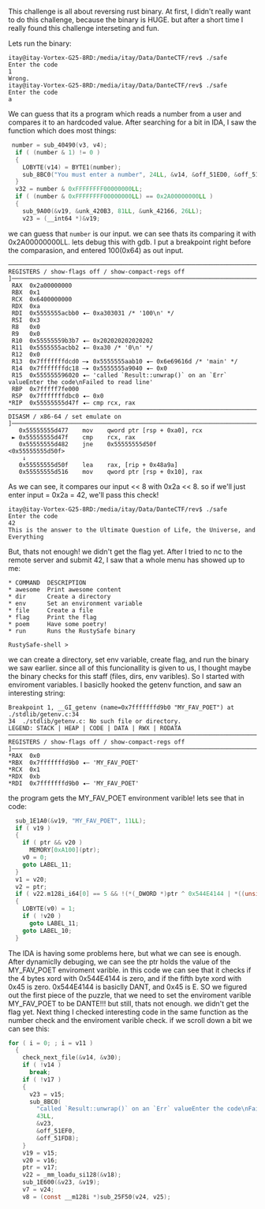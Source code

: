 This challenge is all about reversing rust binary.
At first, I didn't really want to do this challenge, because the binary is HUGE.
but after a short time I really found this challenge interseting and fun.

Lets run the binary:

```
itay@itay-Vortex-G25-8RD:/media/itay/Data/DanteCTF/rev$ ./safe 
Enter the code
1
Wrong.
itay@itay-Vortex-G25-8RD:/media/itay/Data/DanteCTF/rev$ ./safe 
Enter the code
a
```

We can guess that its a program which reads a number from a user and compares it to an hardcoded value.
After searching for a bit in IDA, I saw the function which does most things:

```c
 number = sub_40490(v3, v4);
  if ( (number & 1) != 0 )
  {
    LOBYTE(v14) = BYTE1(number);
    sub_8BC0("You must enter a number", 24LL, &v14, &off_51ED0, &off_51F78);
  }
  v32 = number & 0xFFFFFFFF00000000LL;
  if ( (number & 0xFFFFFFFF00000000LL) == 0x2A00000000LL )
  {
    sub_9A00(&v19, &unk_420B3, 81LL, &unk_42166, 26LL);
    v23 = (__int64 *)&v19;
```

we can guess that `number` is our input. we can see thats its comparing it with 0x2A00000000LL.
lets debug this with gdb. I put a breakpoint right before the comparasion, and entered 100(0x64) as out input.

```
──────────────────────────────────────────────────────────────────────────────[ REGISTERS / show-flags off / show-compact-regs off ]───────────────────────────────────────────────────────────────────────────────
 RAX  0x2a00000000
 RBX  0x1
 RCX  0x6400000000
 RDX  0xa
 RDI  0x5555555acbb0 ◂— 0xa303031 /* '100\n' */
 RSI  0x3
 R8   0x0
 R9   0x0
 R10  0x55555559b3b7 ◂— 0x202020202020202
 R11  0x5555555acbb2 ◂— 0xa30 /* '0\n' */
 R12  0x0
 R13  0x7fffffffdcd0 —▸ 0x5555555aab10 ◂— 0x6e69616d /* 'main' */
 R14  0x7fffffffdc18 —▸ 0x5555555a9040 ◂— 0x0
 R15  0x555555596020 ◂— 'called `Result::unwrap()` on an `Err` valueEnter the code\nFailed to read line'
 RBP  0x7fffff7fe000
 RSP  0x7fffffffdbc0 ◂— 0x0
*RIP  0x55555555d47f ◂— cmp rcx, rax
───────────────────────────────────────────────────────────────────────────────────────[ DISASM / x86-64 / set emulate on ]────────────────────────────────────────────────────────────────────────────────────────
   0x55555555d477    mov    qword ptr [rsp + 0xa0], rcx
 ► 0x55555555d47f    cmp    rcx, rax
   0x55555555d482    jne    0x55555555d50f                <0x55555555d50f>
    ↓
   0x55555555d50f    lea    rax, [rip + 0x48a9a]
   0x55555555d516    mov    qword ptr [rsp + 0x10], rax

```

As we can see, it compares our input << 8 with 0x2a << 8. so if we'll just enter input = 0x2a = 42, we'll pass this check!
```
itay@itay-Vortex-G25-8RD:/media/itay/Data/DanteCTF/rev$ ./safe 
Enter the code
42
This is the answer to the Ultimate Question of Life, the Universe, and Everything
```

But, thats not enough! we didn't get the flag yet.
After I tried to nc to the remote server and submit 42, I saw that a whole menu has showed up to me:

```
* COMMAND  DESCRIPTION                 
* awesome  Print awesome content       
* dir      Create a directory          
* env      Set an environment variable 
* file     Create a file               
* flag     Print the flag              
* poem     Have some poetry!           
* run      Runs the RustySafe binary   

RustySafe-shell > 
```
we can create a directory, set env variable, create flag, and run the binary we saw earlier.
since all of this funcionallity is given to us, I thought maybe the binary checks for this staff (files, dirs, env varibles).
So I started with enviroment variables. I basiclly hooked the getenv function, and saw an interesting string:

```
Breakpoint 1, __GI_getenv (name=0x7fffffffd9b0 "MY_FAV_POET") at ./stdlib/getenv.c:34
34	./stdlib/getenv.c: No such file or directory.
LEGEND: STACK | HEAP | CODE | DATA | RWX | RODATA
──────────────────────────────────────────────────────────────────────────────[ REGISTERS / show-flags off / show-compact-regs off ]───────────────────────────────────────────────────────────────────────────────
*RAX  0x0
*RBX  0x7fffffffd9b0 ◂— 'MY_FAV_POET'
*RCX  0x1
*RDX  0xb
*RDI  0x7fffffffd9b0 ◂— 'MY_FAV_POET'
```
the program gets the MY_FAV_POET environment varible!
lets see that in code:

```c
  sub_1E1A0(&v19, "MY_FAV_POET", 11LL);
  if ( v19 )
  {
    if ( ptr && v20 )
      MEMORY[0xA100](ptr);
    v0 = 0;
    goto LABEL_11;
  }
  v1 = v20;
  v2 = ptr;
  if ( v22.m128i_i64[0] == 5 && !(*(_DWORD *)ptr ^ 0x544E4144 | *((unsigned __int8 *)ptr + 4) ^ 0x45) )  <----------- (1)
  {
    LOBYTE(v0) = 1;
    if ( !v20 )
      goto LABEL_11;
    goto LABEL_10;
  }
```

The IDA is having some problems here, but what we can see is enough.
After dynamiclly debuging, we can see the ptr holds the value of the MY_FAV_POET enviroment varible.
in this code we can see that it checks if the 4 bytes xord with 0x544E4144 is zero, and if the fifth byte xord with 0x45 is zero.
0x544E4144 is basiclly DANT, and 0x45 is E.
SO we figured out the first piece of the puzzle, that we need to set the enviroment varible MY_FAV_POET to be DANTE!!!
but still, thats not enough. we didn't get the flag yet.
Next thing I checked interesting code in the same function as the number check and the enviroment varible check. if we scroll down a bit we can see this:

```c
for ( i = 0; ; i = v11 )
  {
    check_next_file(&v14, &v30);
    if ( !v14 )
      break;
    if ( !v17 )
    {
      v23 = v15;
      sub_8BC0(
        "called `Result::unwrap()` on an `Err` valueEnter the code\nFailed to read line",
        43LL,
        &v23,
        &off_51EF0,
        &off_51FD8);
    }
    v19 = v15;
    v20 = v16;
    ptr = v17;
    v22 = _mm_loadu_si128(&v18);
    sub_1E600(&v23, &v19);
    v7 = v24;
    v8 = (const __m128i *)sub_25F50(v24, v25);
```
